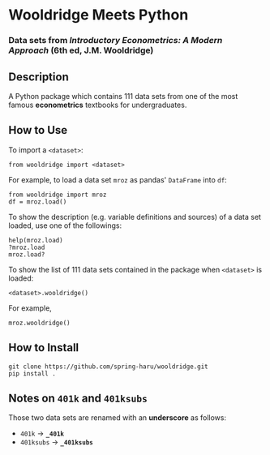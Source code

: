 # Wooldridge Meets Python
### Data sets from _Introductory Econometrics: A Modern Approach_ (6th ed, J.M. Wooldridge)

## Description
A Python package which contains 111 data sets from one of the most famous **econometrics** textbooks for undergraduates.

## How to Use
To import a `<dataset>`:
```
from wooldridge import <dataset>
```
For example, to load a data set `mroz` as pandas' `DataFrame` into `df`:
```
from wooldridge import mroz
df = mroz.load()
```
To show the description (e.g. variable definitions and sources) of a data set loaded, use one of the followings:
```
help(mroz.load)
?mroz.load
mroz.load?
```
To show the list of 111 data sets contained in the package when `<dataset>` is loaded:
```
<dataset>.wooldridge()
```
For example,
```
mroz.wooldridge()
```

## How to Install
```
git clone https://github.com/spring-haru/wooldridge.git
pip install .
```

## Notes on `401k` and `401ksubs`
Those two data sets are renamed with an **underscore** as follows:
* `401k` -> **`_401k`**
* `401ksubs` -> **`_401ksubs`**
